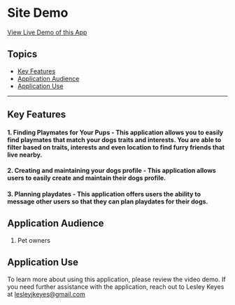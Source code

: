 # Site Demo

[View Live Demo of this App]()


## Topics
- [Key Features](#key-features)
- [Application Audience](#application-audience)
- [Application Use](#application-use)
___
## Key Features
#### 1. Finding Playmates for Your Pups - This application allows you to easily find playmates that match your dogs traits and interests. You are able to filter based on traits, interests and even location to find furry friends that live nearby. 

#### 2. Creating and maintaining your dogs profile - This application allows users to easily create and maintain their dogs profile.

#### 3. Planning playdates - This application offers users the ability to message other users so that they can plan playdates for their dogs.  

## Application Audience
1. Pet owners
        
## Application Use
To learn more about using this application, please review the video demo. If you need further assistance with the application, reach out to Lesley Keyes at lesleyjkeyes@gmail.com
